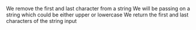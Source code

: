 We remove the first and last character from a string
We will be passing on a string which could be either upper or lowercase
We return the first and last characters of the string input